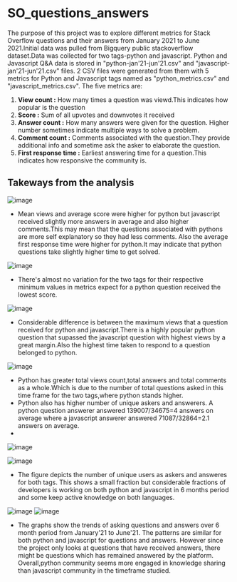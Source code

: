 # SO_questions_answers

The purpose of this project was to explore different metrics for Stack Overflow questions and their answers from January 2021 to June 2021.Initial data was pulled from Bigquery public stackoverflow dataset.Data was collected for two tags-python and javascript. Python and Javascript Q&A data is stored in "python-jan'21-jun'21.csv" and "javascript-jan'21-jun'21.csv" files. 2 CSV files were generated from them with 5 metrics for Python and Javascript tags named as "python_metrics.csv" and "javascript_metrics.csv". The five metrics are:

1. **View count :** How many times a question was viewd.This indicates how popular is the question
2. **Score :** Sum of all upvotes and downvotes it received
3. **Answer count :** How many answers were given for the question. Higher number sometimes indicate multiple ways to solve a problem.
4. **Comment count :** Comments associated with the question.They provide additional info and sometime ask the asker to elaborate the question.
5. **First response time :** Earliest answering time for a question.This indicates how responsive the community is.

## Takeways from the analysis

![image](https://user-images.githubusercontent.com/50947232/145873551-cd88566c-a452-4026-a56d-b938f222480a.png)
- Mean views and average score were higher for python but javascript received slightly more answers in average and also higher comments.This may mean that the questions associated with pythons are more self explanatory so they had less comments. Also the average first response time were higher for python.It may indicate that python questions take slightly higher time to get solved.

![image](https://user-images.githubusercontent.com/50947232/145874467-119ed26f-20ce-491b-b2f5-e22f8dfa031c.png)
- There's almost no variation for the two tags for their respective minimum values in metrics expect for a python question received the lowest score.

![image](https://user-images.githubusercontent.com/50947232/145874776-e3d84fa7-7cc6-4b62-a734-bab847d0f396.png)
- Considerable difference is between the maximum views that a question received for python and javascript.There is a highly popular python question that supassed the javascript question with highest views by a great margin.Also the highest time taken to respond to a question belonged to python.

![image](https://user-images.githubusercontent.com/50947232/145875229-7d08e1a1-f43a-4645-a413-6597ef7a701f.png)
- Python has greater total views count,total answers and total comments as a whole.Which is due to the number of total questions asked in this time frame for the two tags,where python stands higher.
- Python also has higher number of unique askers and answerers. A python question answerer answered 139007/34675=4 answers on average where a javascript answerer answered 71087/32864=2.1 answers on average.
- 
![image](https://user-images.githubusercontent.com/50947232/145875592-a2e9bed8-0bd5-45d1-8961-53ca75ac412e.png)

![image](https://user-images.githubusercontent.com/50947232/145876164-2fa5b16e-417d-44c6-88d4-44d264eaa672.png)
- The figure depicts the number of unique users as askers and answeres for both tags. This shows a small fraction but considerable fractions of developers is working on both python and javascript in 6 months period and some keep active knowledge on both languages.

![image](https://user-images.githubusercontent.com/50947232/145876795-0791290e-b8e6-4a25-babc-21fa9eebef05.png) ![image](https://user-images.githubusercontent.com/50947232/145876927-7e694c00-daf7-4f3c-8269-b35d7956c7f5.png)

- The graphs show the trends of asking questions and answers over 6 month period from January'21 to June'21. The patterns are similar for both python and javascript for questions and answers. However since the project only looks at questions that have received answers, there might be questions which has remained answered by the platform. Overall,python community seems more engaged in knowledge sharing than javascript community in the timeframe studied.

